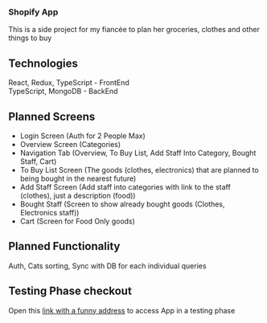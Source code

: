 ### Shopify App

This is a side project for my fiancée to plan her groceries, clothes and other things to buy

## Technologies

React, Redux, TypeScript - FrontEnd <br>
TypeScript, MongoDB - BackEnd

## Planned Screens

<ul>
    <li>Login Screen (Auth for 2 People Max)</li> 
    <li>Overview Screen (Categories)</li>
    <li>Navigation Tab (Overview, To Buy List, Add Staff Into Category, Bought Staff, Cart)</li>
    <li>To Buy List Screen (The goods (clothes, electronics) that are planned to being bought in the nearest future)</li>
    <li>Add Staff Screen (Add staff into categories with link to the staff (clothes), just a description (food))</li>
    <li>Bought Staff (Screen to show already bought goods (Clothes, Electronics staff))</li>
    <li>Cart (Screen for Food Only goods)</li>
</ul>

## Planned Functionality

Auth, Cats sorting, Sync with DB for each individual queries

## Testing Phase checkout

Open this [link with a funny address](https://fuckyouitsnotreadyyetmotherfucker.com) to access App in a testing phase
